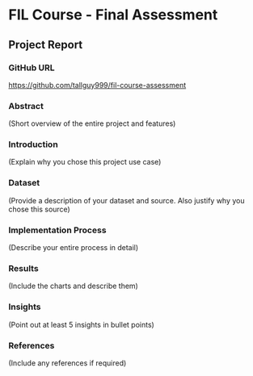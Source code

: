 # FIL Course - Final Assessment
## Project Report

### GitHub URL 
https://github.com/tallguy999/fil-course-assessment

### Abstract
(Short overview of the entire project and features)

### Introduction
(Explain why you chose this project use case)

### Dataset
(Provide a description of your dataset and source. Also justify why you chose this source)

### Implementation Process
(Describe your entire process in detail)

### Results
(Include the charts and describe them)

### Insights
(Point out at least 5 insights in bullet points)

### References
(Include any references if required)
